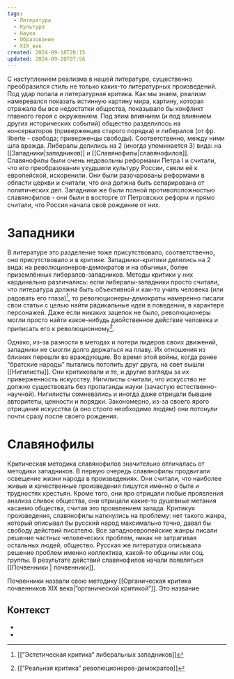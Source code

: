 ```yaml
---
tags:
  - Литература
  - Культура
  - Наука
  - Образование
  - XIX_век
created: 2024-09-18T20:15
updated: 2024-09-20T07:56
---
```

С наступлением реализма в нашей литературе, существенно преобразился стиль не только каких-то литературных произведений. Под удар попала и литературная критика. Как мы знаем, реализм намеревался показать истинную картину мира, картину, которая отражала бы все недостатки общества, показывало бы конфликт главного героя с окружением. Под этим влиянием (и под влиянием других исторических событий) общество разделилось на консерваторов (приверженцев старого порядка) и либералов (от фр. liberte - свобода; приверженцы свободы). Соответственно, между ними шла вражда. Либералы делились на 2 (иногда упоминается 3) вида: на [[Западники|западников]] и [[Славянофилы|славянофилов]]. Славянофилы были очень недовольны реформами Петра I и считали, что его преобразования ухудшили культуру России, свели её к европейской, искоренили. Они были разочарованы реформами в области церкви и считали, что она должна быть сепарирована от политических дел. Западники же были полной противоположностью славянофилов - они были в восторге от Петровских реформ и прямо считали, что Россия начала своё рождение от них.

# Западники
В литературе это разделение тоже присутствовало, соответственно, оно присутствовало и в критике. Западники-критики делились на 2 вида: на революционеров-демократов и на обычных, более приземлённых либералов-западников. Методы критики у них кардинально различались: если либералы-западники просто считали, что литература должна быть объективной и как-то учить человека (или радовать его глаза)[^1], то революционеры-демократы намеренно писали свои статьи с целью найти радикальные идеи в поведении, в характере персонажей. Даже если никаких зацепок не было, революционеры могли просто найти какое-нибудь двойственное действие человека и приписать его к революционному[^2].

Однако, из-за разности в методах и потери лидеров своих движений, западники не смогли долго держаться на плаву. Их отношения из близких перешли во враждующие. Во время этой войны, когда ранее “братские народы” пытались потопить друг друга, на свет вышли [[Нигилисты]]. Они критиковали и те, и другие взгляды за их приверженность искусству. Нигилисты считали, что искусство не должно существовать без пропаганды науки (зачастую естественно-научной). Нигилисты сомневались и иногда даже отрицали бывшие авторитеты, ценности и порядки. Закономерно, из-за своего ярого отрицания искусства (а оно строго необходимо людям) они потонули почти сразу после своего рождения.
# Славянофилы
 Критическая методика славянофилов значительно отличалась от методики западников. В первую очередь славянофилы продвигали освещение жизни народа в произведениях. Они считали, что наиболее живые и качественные произведения пишутся именно о быте и трудностях крестьян. Кроме того, они яро отрицали любые проявления анализа сливок общества, они отрицали какие-то душевные метания касаемо общества, считая это проявлением запада. Критикуя произведения, славянофилы наткнулись на проблему: нет такого жанра, который описывал бы русский народ максимально точно, давал бы свободу действий писателю. Все западноевропейские жанры писали решение частных человеческих проблем, никак не затрагивая остальных людей, общество. Русская же литература описывала решение проблем именно коллектива, какой-то общины или соц. группы. В результате действий славянофилов начали появляться [[Почвенники | почвенники]].

Почвенники назвали свою методику [[Органическая критика почвенников XIX века|”органической критикой”]]. Это название


## Контекст
- [^1]: [[“Эстетическая критика“ либеральных западников]]
- [^2]: [[“Реальная критика“ революционеров-демократов]]

